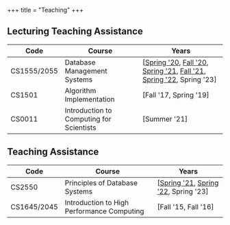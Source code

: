 +++
title = "Teaching"
+++

## Lecturing Teaching Assistance

| Code        | Course                                    | Years                                                                                                                                                                                                                                                                                                                                                 |
|-------------|-------------------------------------------|-------------------------------------------------------------------------------------------------------------------------------------------------------------------------------------------------------------------------------------------------------------------------------------------------------------------------------------------------------|
| CS1555/2055 | Database Management Systems               | [[Spring '20](https://db.cs.pitt.edu/courses/cs1555/20-2/index.html), [Fall '20](https://db.cs.pitt.edu/courses/cs1555/21-1/index.html), [Spring '21](https://db.cs.pitt.edu/courses/cs1555/21-2/index.html), [Fall '21](https://db.cs.pitt.edu/courses/cs1555/22-1/index.html), [Spring '22](https://db.cs.pitt.edu/courses/cs1555/22-2/index.html), Spring '23] |
| CS1501      | Algorithm Implementation                  | [Fall '17, Spring '19]                                                                                                                                                                                                                                                                                                                                |
| CS0011      | Introduction to Computing for Scientists  | [Summer '21]                                                                                                                                                                                                                                                                                                                                          |

## Teaching Assistance

| Code        | Course                                    | Years                                                                                                                                      |
|-------------|-------------------------------------------|--------------------------------------------------------------------------------------------------------------------------------------------|
| CS2550      | Principles of Database Systems            | [[Spring '21](https://db.cs.pitt.edu/courses/cs2550/21-2/index.html), [Spring '22](https://db.cs.pitt.edu/courses/cs2550/22-2/index.html), Spring '23] |
| CS1645/2045 | Introduction to High Performance Computing| [Fall '15, Fall '16]                                                                                                                       |